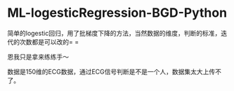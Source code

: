 # ML-logesticRegression-BGD-Python

简单的logestic回归，用了批梯度下降的方法，当然数据的维度，判断的标准，迭代的次数都是可以改的= =

恩我只是拿来练练手～

数据是150维的ECG数据，通过ECG信号判断是不是一个人，数据集太大上传不了。
